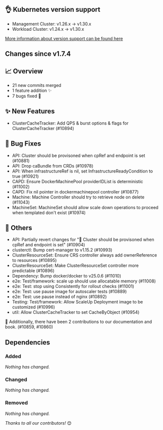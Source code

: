 ## 👌 Kubernetes version support

- Management Cluster: v1.26.x -> v1.30.x
- Workload Cluster: v1.24.x -> v1.30.x

[More information about version support can be found here](https://cluster-api.sigs.k8s.io/reference/versions.html)

## Changes since v1.7.4
## :chart_with_upwards_trend: Overview
- 21 new commits merged
- 1 feature addition ✨
- 7 bugs fixed 🐛

## :sparkles: New Features
- ClusterCacheTracker: Add QPS & burst options & flags for ClusterCacheTracker (#10894)

## :bug: Bug Fixes
- API: Cluster should be provisoned when cpRef and endpoint is set (#10881)
- API: Drop caBundle from CRDs (#10978)
- API: When infrastructureRef is nil, set InfrastructureReadyCondition to true (#10921)
- CAPD: Ensure DockerMachinePool providerIDList is deterministic (#11002)
- CAPD: Fix nil pointer in dockermachinepool controller (#10877)
- Machine: Machine Controller should try to retrieve node on delete (#11043)
- MachineSet: MachineSet should allow scale down operations to proceed when templated don't exist (#10974)

## :seedling: Others
- API: Partially revert changes for ":bug: Cluster should be provisoned when cpRef and endpoint is set" (#10904)
- clusterctl: Bump cert-manager to v1.15.2 (#10993)
- ClusterResourceSet: Ensure CRS controller always add ownerReference to resources (#10895)
- ClusterResourceSet: Make ClusterResourceSet controller more predictable (#10896)
- Dependency: Bump docker/docker to v25.0.6 (#11010)
- e2e: Test/framework: scale up should use allocatable memory (#11008)
- e2e: Test: stop using Consistently for rollout checks (#11001)
- e2e: Test: use pause image for autoscaler tests (#10889)
- e2e: Test: use pause instead of nginx (#10892)
- Testing: Test/framework: Allow ScaleUp Deployment image to be customized (#10996)
- util: Allow ClusterCacheTracker to set CacheByObject (#10954)

:book: Additionally, there have been 2 contributions to our documentation and book. (#10859, #10860) 

## Dependencies

### Added
_Nothing has changed._

### Changed
_Nothing has changed._

### Removed
_Nothing has changed._

_Thanks to all our contributors!_ 😊
